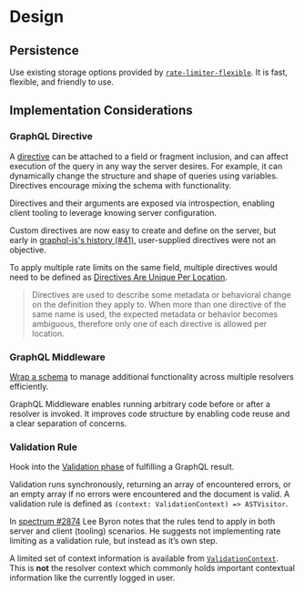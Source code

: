 # Design

## Persistence

Use existing storage options provided by [`rate-limiter-flexible`](https://github.com/animir/node-rate-limiter-flexible). It is fast, flexible, and friendly to use.

## Implementation Considerations

### GraphQL Directive

A [directive](https://graphql.org/learn/queries/#directives) can be attached to a field or fragment inclusion, and can affect execution of the query in any way the server desires. For example, it can dynamically change the structure and shape of queries using variables. Directives encourage mixing the schema with functionality.

Directives and their arguments are exposed via introspection, enabling client tooling to leverage knowing server configuration.

Custom directives are now easy to create and define on the server, but early in [graphql-js's history (#41)](https://github.com/graphql/graphql-js/issues/41#issuecomment-130554729), user-supplied directives were not an objective.

To apply multiple rate limits on the same field, multiple directives would need to be defined as [Directives Are Unique Per Location](https://facebook.github.io/graphql/June2018/#sec-Directives-Are-Unique-Per-Location).

> Directives are used to describe some metadata or behavioral change on the definition they apply to. When more than one directive of the same name is used, the expected metadata or behavior becomes ambiguous, therefore only one of each directive is allowed per location.

### GraphQL Middleware

[Wrap a schema](https://github.com/prisma/graphql-middleware) to manage additional functionality across multiple resolvers efficiently.

GraphQL Middleware enables running arbitrary code before or after a resolver is invoked. It improves code structure by enabling code reuse and a clear separation of concerns.

### Validation Rule

Hook into the [Validation phase](https://graphql.org/graphql-js/validation/) of fulfilling a GraphQL result.

Validation runs synchronously, returning an array of encountered errors, or an empty array if no errors were encountered and the document is valid. A validation rule is defined as `(context: ValidationContext) => ASTVisitor`.

In [spectrum #2874](https://github.com/withspectrum/spectrum/pull/2874#issuecomment-381711121) Lee Byron notes that the rules tend to apply in both server and client (tooling) scenarios. He suggests not implementing rate limiting as a validation rule, but instead as it’s own step.

A limited set of context information is available from [`ValidationContext`](https://github.com/DefinitelyTyped/DefinitelyTyped/blob/master/types/graphql/validation/ValidationContext.d.ts). This is **not** the resolver context which commonly holds important contextual information like the currently logged in user.
